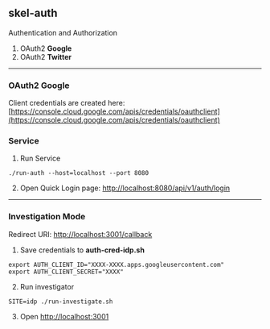 ## skel-auth

Authentication and Authorization

1. OAuth2 __Google__
2. OAuth2 __Twitter__

----

### OAuth2 Google

Client credentials are created here: [https://console.cloud.google.com/apis/credentials/oauthclient](https://console.cloud.google.com/apis/credentials/oauthclient)

### Service

1. Run Service

```
./run-auth --host=localhost --port 8080
```

2. Open Quick Login page: [http://localhost:8080/api/v1/auth/login](http://localhost:8080/api/v1/auth/login)

----

### Investigation Mode


Redirect URI: [http://localhost:3001/callback](http://localhost:3001/callback)

1. Save credentials to __auth-cred-idp.sh__

```
export AUTH_CLIENT_ID="XXXX-XXXX.apps.googleusercontent.com"
export AUTH_CLIENT_SECRET="XXXX"
```

2. Run investigator

```
SITE=idp ./run-investigate.sh
```

3. Open [http://localhost:3001](http://localhost:3001)

